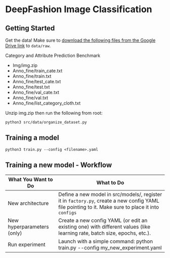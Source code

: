 # DeepFashion Image Classification

## Getting Started
Get the data! Make sure to [download the following files from the Google Drive link](https://mmlab.ie.cuhk.edu.hk/projects/DeepFashion/AttributePrediction.html) to `data/raw`.

Category and Attribute Prediction Benchmark
- Img/img.zip
- Anno_fine/train_cate.txt
- Anno_fine/train.txt
- Anno_fine/test_cate.txt
- Anno_fine/test.txt
- Anno_fine/val_cate.txt
- Anno_fine/val.txt
- Anno_fine/list_category_cloth.txt

Unzip img.zip then run the following from root:
```
python3 src/data/organize_dataset.py
```

## Training a model
```
python3 train.py --config <filename>.yaml
```

## Training a new model - Workflow
| What You Want to Do | What to Do |
| ---- | ---- |
| New architecture | Define a new model in src/models/, register it in `factory.py`, create a new config YAML file pointing to it. Make sure to place it into `configs` |
| New hyperparameters (only) | Create a new config YAML (or edit an existing one) with different values (like learning rate, batch size, epochs, etc.). |
| Run experiment | Launch with a simple command: python train.py --config my_new_experiment.yaml |
